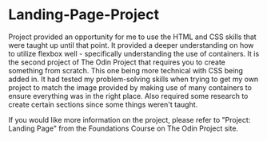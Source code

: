 # Landing-Page-Project

Project provided an opportunity for me to use the HTML and CSS skills that were taught up until that point. It provided a deeper understanding on how to utilize flexbox well - specifically understanding the use of containers. It is the second project of The Odin Project that requires you to create something from scratch. This one being more technical with CSS being added in. It had tested my problem-solving skills when trying to get my own project to match the image provided by making use of many containers to ensure everything was in the right place. Also required some research to create certain sections since some things weren't taught.

If you would like more information on the project, please refer to "Project: Landing Page" from the Foundations Course on The Odin Project site. 
